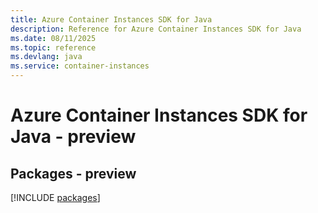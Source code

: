 ```yaml
---
title: Azure Container Instances SDK for Java
description: Reference for Azure Container Instances SDK for Java
ms.date: 08/11/2025
ms.topic: reference
ms.devlang: java
ms.service: container-instances
---
```

# Azure Container Instances SDK for Java - preview
## Packages - preview
[!INCLUDE [packages](container-instances-index.md)]